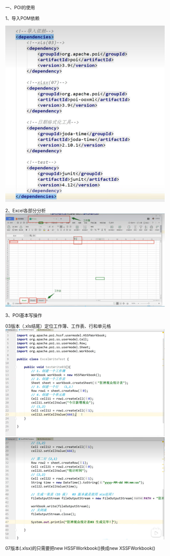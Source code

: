  一、POI的使用

1、导入POM依赖

![img.png](../img/img5.png)


2、Excel各部分分析
![img.png](../img/img6.png)

 
3、POI基本写操作

03版本（.xls结尾）定位工作簿、工作表、行和单元格
![img.png](../img/img7.png)
![img.png](../img/img8.png)

07版本(.xlsx)的只需要把new HSSFWorkbook()换成new XSSFWorkbook() 

